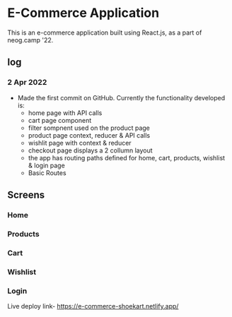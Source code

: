 # E-Commerce Application

This is an e-commerce application built using React.js, as a part of neog.camp '22.

## log

### 2 Apr 2022

- Made the first commit on GitHub. Currently the functionality developed is:
  - home page with API calls
  - cart page component
  - filter sompnent used on the product page
  - product page context, reducer & API calls
  - wishlit page with context & reducer
  - checkout page displays a 2 collumn layout
  - the app has routing paths defined for home, cart, products, wishlist & login page
  - Basic Routes

## Screens

### Home

### Products

### Cart

### Wishlist

### Login

Live deploy link- https://e-commerce-shoekart.netlify.app/

